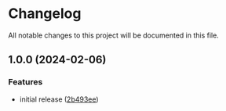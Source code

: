 # Changelog

All notable changes to this project will be documented in this file.

## 1.0.0 (2024-02-06)


### Features

* initial release ([2b493ee](https://github.com/finisterra-io/terraform-aws-acm/commit/2b493eeaf1e4eeb71d1c6fee9b170da9176a11f6))
